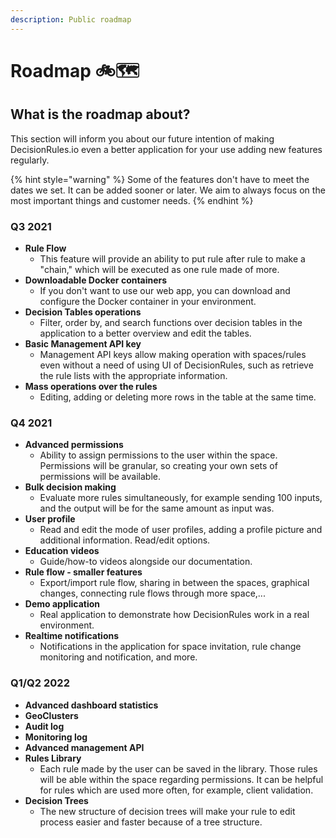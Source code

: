```yaml
---
description: Public roadmap
---
```


# Roadmap 🚲🗺️

## What is the roadmap about?

This section will inform you about our future intention of making DecisionRules.io even a better application for your use adding new features regularly.

{% hint style="warning" %}
Some of the features don't have to meet the dates we set. It can be added sooner or later. We aim to always focus on the most important things and customer needs.
{% endhint %}

### Q3 2021

* **Rule Flow**
  * This feature will provide an ability to put rule after rule to make a "chain," which will be executed as one rule made of more.
* **Downloadable Docker containers**
  * If you don't want to use our web app, you can download and configure the Docker container in your environment.
* **Decision Tables operations**
  * Filter, order by, and search functions over decision tables in the application to a better overview and edit the tables.
* **Basic Management API key**
  * Management API keys allow making operation with spaces/rules even without a need of using UI of DecisionRules, such as retrieve the rule lists with the appropriate information.
* **Mass operations over the rules**
  * Editing, adding or deleting more rows in the table at the same time.

### Q4 2021

* **Advanced permissions**
  * Ability to assign permissions to the user within the space. Permissions will be granular, so creating your own sets of permissions will be available.
* **Bulk decision making**
  * Evaluate more rules simultaneously, for example sending 100 inputs, and the output will be for the same amount as input was.
* **User profile**
  * Read and edit the mode of user profiles, adding a profile picture and additional information. Read/edit options.
* **Education videos**
  * Guide/how-to videos alongside our documentation.
* **Rule flow - smaller features**
  * Export/import rule flow, sharing in between the spaces, graphical changes, connecting rule flows through more space,...
* **Demo application**
  * Real application to demonstrate how DecisionRules work in a real environment.
* **Realtime notifications**
  * Notifications in the application for space invitation, rule change monitoring and notification, and more.

### Q1/Q2 2022

* **Advanced dashboard statistics**
* **GeoClusters**
* **Audit log**
* **Monitoring log**
* **Advanced management API** 
* **Rules Library**
  * Each rule made by the user can be saved in the library. Those rules will be able within the space regarding permissions. It can be helpful for rules which are used more often, for example, client validation.
* **Decision Trees**
  * The new structure of decision trees will make your rule to edit process easier and faster because of a tree structure.



